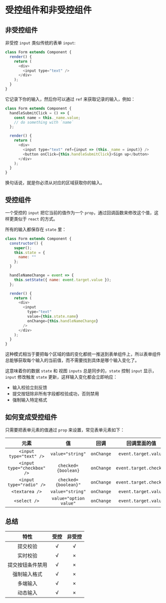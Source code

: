 # 受控组件和非受控组件

## 非受控组件

非受控 `input` 类似传统的表单 `input`:

```js
class Form extends Component {
  render() {
    return (
      <div>
        <input type="text" />
      </div>
    );
  }
}
```

它记录下你的输入，然后你可以通过 `ref` 来获取记录的输入，例如：

```js
class Form extends Component {
  handleSubmitClick = () => {
    const name = this._name.value;
    // do something with `name`
  };

  render() {
    return (
      <div>
        <input type="text" ref={input => (this._name = input)} />
        <button onClick={this.handleSubmitClick}>Sign up</button>
      </div>
    );
  }
}
```

换句话说，就是你必须从对应的区域获取你的输入。

## 受控组件

一个受控的 `input` 把它当前的值作为一个 `prop`，通过回调函数来修改这个值，这样更类似于 `react` 的方式。

所有的输入都保存在 `state` 里：

```js
class Form extends Component {
  constructor() {
    super();
    this.state = {
      name: ""
    };
  }

  handleNameChange = event => {
    this.setState({ name: event.target.value });
  };

  render() {
    return (
      <div>
        <input
          type="text"
          value={this.state.name}
          onChange={this.handleNameChange}
        />
      </div>
    );
  }
}
```

这种模式相当于要把每个区域的值的变化都统一推送到表单组件上，所以表单组件总能够获取每个输入的当前值，而不需要找到具体是哪个输入变化了。

这意味着你的数据 `state` 和 视图 `inputs` 总是同步的，`state` 控制 `input` 显示，`input` 修改触发 `state` 更新，这样输入变化都会立即响应：

- 输入校验立刻反馈
- 提交按钮除非所有字段都校验成功，否则禁用
- 强制输入特定格式

## 如何变成受控组件

只需要把表单元素的值通过 `prop` 来设置，常见表单元素如下：

|            元素             |           值           |    回调    |      回调里面的值      |
| :-------------------------: | :--------------------: | :--------: | :--------------------: |
|   `<input type="text" />`   |    `value="string"`    | `onChange` |  `event.target.value`  |
| `<input type="checkbox" />` |  `checked={boolean}`   | `onChange` | `event.target.checked` |
|  `<input type="radio" />`   |  `checked={boolean}"`  | `onChange` | `event.target.checked` |
|       `<textarea />`        |    `value="string"`    | `onChange` |  `event.target.value`  |
|        `<select />`         | `value="option value"` | `onChange` |  `event.target.value`  |

## 总结

|       特性       | 受控 | 非受控 |
| :--------------: | :--: | :----: |
|     提交校验     |  √   |   √    |
|     实时校验     |  √   |   ×    |
| 提交按钮条件禁用 |  √   |   ×    |
|   强制输入格式   |  √   |   ×    |
|     多端输入     |  √   |   ×    |
|     动态输入     |  √   |   ×    |
